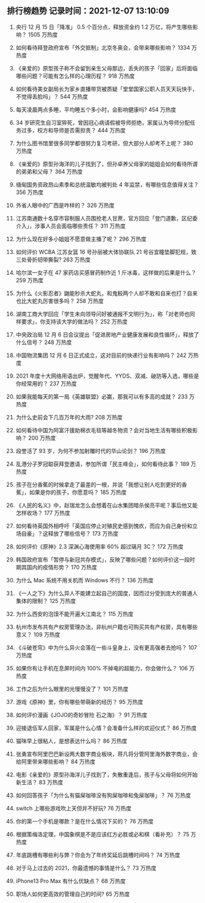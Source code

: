 
## 排行榜趋势 记录时间：2021-12-07 13:10:09
  
  1. 央行 12 月 15 日「降准」 0.5 个百分点，释放资金约 1.2 万亿，将产生哪些影响？ 1505 万热度
    
  2. 如何看待拜登政府宣布「外交抵制」北京冬奥会，会带来哪些影响？ 1334 万热度
    
  3. 《亲爱的》原型孩子称不会留到亲生父母那边，丢失的孩子「回家」后将面临哪些问题？可能有怎么样的心理历程？ 918 万热度
    
  4. 如何看待美女副局长为家乡直播带货被质疑「堂堂国家公职人员天天玩快手，不觉得丢脸吗」？ 544 万热度
    
  5. 每天凌晨两点多睡，平均睡五个多小时，会影响健康吗? 454 万热度
    
  6. 34 岁研究生自习室猝死，曾因冠心病请假被导师拒绝，家属认为导师分配任务过多，校方和导师是否需担责？ 444 万热度
    
  7. 为什么图书馆里很多同学都很努力复习考研，但大部分人却考不上呢？ 380 万热度
    
  8. 《亲爱的》原型孙海洋的儿子找到了，但孙卓养父母家的姐姐会如何看待所谓的弟弟和父母？ 364 万热度
    
  9. 缅甸国务资政昂山素季和总统温敏均被判处 4 年监禁，有哪些信息值得关注？ 356 万热度
    
  10. 外省人眼中的广西是咋样的？ 326 万热度
    
  11. 江苏南通数十名穿市容制服人员围抢老人甘蔗，官方回应「登门道歉，区纪委介入」，涉事人员会面临哪些责任？ 311 万热度
    
  12. 为什么现在好多小姐姐不愿意做主播了呢？ 296 万热度
    
  13. 如何评价 WCBA 江苏女篮 16 号孙丽被大体协联队 21 号谷宜瞳垫脚犯规，致三处骨折韧带撕裂? 263 万热度
    
  14. 哈尔滨一女子在 47 家药店买感冒药制作近 1 斤冰毒，这样做的后果是什么？ 259 万热度
    
  15. 为什么《火影忍者》鼬能秒杀大蛇丸，和鬼鲛两个人却不敢和自来也打？自来也比大蛇丸厉害很多吗？ 258 万热度
    
  16. 湖南工商大学回应「学生未向领导问好被通报不文明行为」，称「对老师也同样要求」，你支持该大学的做法吗？ 252 万热度
    
  17. 中央政治局 12 月 6 日会议提出「促进房地产业健康发展和良性循环」，释放了什么信号？ 248 万热度
    
  18. 中国物流集团 12 月 6 日正式成立，这对目前的快递行业有影响吗？ 242 万热度
    
  19. 2021 年度十大网络用语出炉，觉醒年代、YYDS、双减、破防等入选，哪些是你经常用的？ 237 万热度
    
  20. 如果我能每天的第一局《英雄联盟》必赢，那我可以有多高的成就？ 233 万热度
    
  21. 为什么史前会下几百万年的大雨? 208 万热度
    
  22. 如何看待中国为阿富汗援助棉衣毛毯等越冬物资？会对当地生活有哪些积极影响？ 200 万热度
    
  23. 段誉活了 93 岁，为何不参加射雕时代的华山论剑？ 196 万热度
    
  24. 乱港分子罗冠聪获拜登邀请，参加所谓「民主峰会」，如何看待此事？ 189 万热度
    
  25. 孩子在分香蕉的时候拿走了最差的一根，并说「我想让别人吃到更好的香蕉」，如果是你的孩子，你愿意吗？ 185 万热度
    
  26. 《人民的名义》中，赵瑞龙怎么会想着在山水集团暗杀侯亮平呢？事后他又能怎样收场？ 177 万热度
    
  27. 如何看待英国外相呼吁「英国应停止对殖民史感到愧疚，而应为自己身份和立场自豪」？这释放了哪些信号？ 173 万热度
    
  28. 如何评价《原神》2.3 深渊心海使用率 60% 超过璃月 3C？ 172 万热度
    
  29. 韩国政府宣布「暂停与新冠共存模式」，反映了哪些问题？如何评价这一段时期其国内的疫情形势？ 170 万热度
    
  30. 为什么 Mac 系统不用关机而 Windows 不行？ 136 万热度
    
  31. 《一人之下》为什么异人不能建立起自己的国度，因而过分受到庞大的普通人集体的限制？ 125 万热度
    
  32. 为什么西安的泡馍不能开遍大江南北？ 115 万热度
    
  33. 杭州市发布共有产权房管理办法，非杭州户籍也可购买共有产权房，具有哪些意义？ 109 万热度
    
  34. 《斗破苍穹》中为什么异火会落在一些斗皇身上，没有更高强者去抢吗？ 107 万热度
    
  35. 如果你有让手机在息屏时间内 100% 不掉电的超能力，你会做什么？ 106 万热度
    
  36. 工作之后为什么眼里的光慢慢没了？ 101 万热度
    
  37. 游戏《原神》里，你有哪些带萌新的经历？ 95 万热度
    
  38. 如何评价漫画《JOJO的奇妙冒险 石之海》？ 91 万热度
    
  39. 迎接退伍军人回家，军属是什么心情？会准备什么样的欢迎仪式？ 86 万热度
    
  40. 猫咪早上很粘人，是想表达什么吗？ 86 万热度
    
  41. 张勇宣布阿里巴巴新设两大数字商业板块，蒋凡将分管阿里海外数字商业，会给阿里带来哪些影响？ 84 万热度
    
  42. 电影《亲爱的》原型孙海洋儿子找到了，失散重逢后，孩子与父母将如何开始新生活？ 83 万热度
    
  43. 如何回答孩子「为什么有猫屎咖啡没有狗屎咖啡和兔屎咖啡」？ 76 万热度
    
  44. switch 上哪些游戏吹上天但并不好玩? 76 万热度
    
  45. 你的第一个手机是哪款？是在什么情况下买的？ 76 万热度
    
  46. 根据策梅洛定理，中国象棋是不是应该红方必胜或必和棋（看补充）？ 75 万热度
    
  47. 年底跳槽有哪些利与弊？你会为了年终奖延后跳槽时间吗？ 74 万热度
    
  48. 对于马上过去的 2021，你最遗憾的事情是什么？ 73 万热度
    
  49. iPhone13 Pro Max 有什么优缺点？ 68 万热度
    
  50. 职场人如何更高效的管理自己的时间? 65 万热度
    